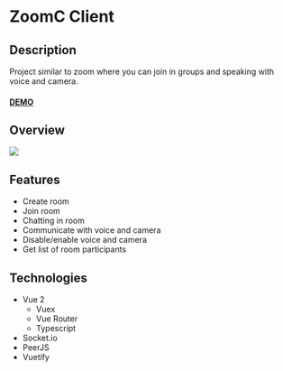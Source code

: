 # ZoomC Client

## Description

Project similar to zoom where you can join in groups and speaking with voice and camera.

#### [DEMO](http://zoomc.projects.ga)

## Overview

<img src="https://s10.gifyu.com/images/simplescreenrecorder-2022-01-26_19.27.50.gif">

## Features

- Create room
- Join room
- Chatting in room
- Communicate with voice and camera
- Disable/enable voice and camera
- Get list of room participants

## Technologies

- Vue 2
    - Vuex
    - Vue Router
    - Typescript
- Socket.io
- PeerJS
- Vuetify 
